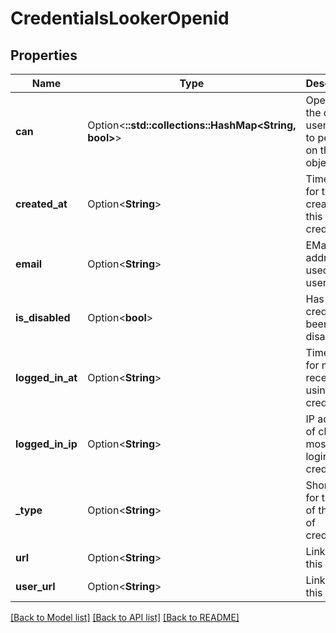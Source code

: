 # CredentialsLookerOpenid

## Properties

Name | Type | Description | Notes
------------ | ------------- | ------------- | -------------
**can** | Option<**::std::collections::HashMap<String, bool>**> | Operations the current user is able to perform on this object | [optional][readonly]
**created_at** | Option<**String**> | Timestamp for the creation of this credential | [optional][readonly]
**email** | Option<**String**> | EMail address used for user login | [optional][readonly]
**is_disabled** | Option<**bool**> | Has this credential been disabled? | [optional][readonly]
**logged_in_at** | Option<**String**> | Timestamp for most recent login using credential | [optional][readonly]
**logged_in_ip** | Option<**String**> | IP address of client for most recent login using credential | [optional][readonly]
**_type** | Option<**String**> | Short name for the type of this kind of credential | [optional][readonly]
**url** | Option<**String**> | Link to get this item | [optional][readonly]
**user_url** | Option<**String**> | Link to get this user | [optional][readonly]

[[Back to Model list]](../README.md#documentation-for-models) [[Back to API list]](../README.md#documentation-for-api-endpoints) [[Back to README]](../README.md)


